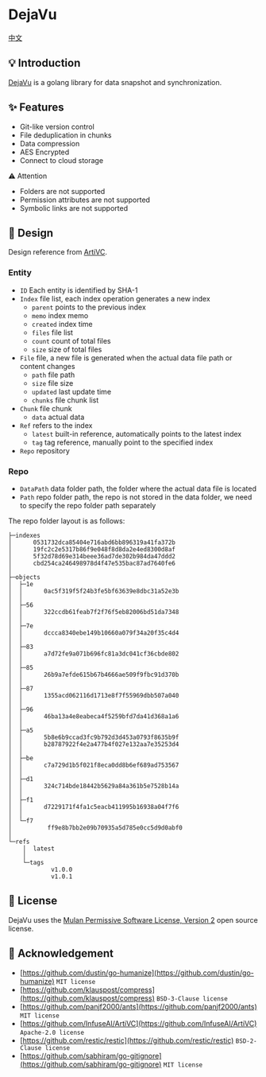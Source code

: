 # DejaVu

[中文](README_zh_CN.md)

## 💡 Introduction

[DejaVu](https://github.com/siyuan-note/dejavu) is a golang library for data snapshot and synchronization.

## ✨ Features

* Git-like version control
* File deduplication in chunks
* Data compression
* AES Encrypted
* Connect to cloud storage

⚠️ Attention

* Folders are not supported
* Permission attributes are not supported
* Symbolic links are not supported

## 🎨 Design

Design reference from [ArtiVC](https://github.com/InfuseAI/ArtiVC).

### Entity

* `ID` Each entity is identified by SHA-1
* `Index` file list, each index operation generates a new index
    * `parent` points to the previous index
    * `memo` index memo
    * `created` index time
    * `files` file list
    * `count` count of total files
    * `size` size of total files
* `File` file, a new file is generated when the actual data file path or content changes
    * `path` file path
    * `size` file size
    * `updated` last update time
    * `chunks` file chunk list
* `Chunk` file chunk
    * `data` actual data
* `Ref` refers to the index
    * `latest` built-in reference, automatically points to the latest index
    * `tag` tag reference, manually point to the specified index
* `Repo` repository

### Repo

* `DataPath` data folder path, the folder where the actual data file is located
* `Path` repo folder path, the repo is not stored in the data folder, we need to specify the repo folder path separately

The repo folder layout is as follows:

```text
├─indexes
│      0531732dca85404e716abd6bb896319a41fa372b
│      19fc2c2e5317b86f9e048f8d8da2e4ed8300d8af
│      5f32d78d69e314beee36ad7de302b984da47ddd2
│      cbd254ca246498978d4f47e535bac87ad7640fe6
│
├─objects
│  ├─1e
│  │      0ac5f319f5f24b3fe5bf63639e8dbc31a52e3b
│  │
│  ├─56
│  │      322ccdb61feab7f2f76f5eb82006bd51da7348
│  │
│  ├─7e
│  │      dccca8340ebe149b10660a079f34a20f35c4d4
│  │
│  ├─83
│  │      a7d72fe9a071b696fc81a3dc041cf36cbde802
│  │
│  ├─85
│  │      26b9a7efde615b67b4666ae509f9fbc91d370b
│  │
│  ├─87
│  │      1355acd062116d1713e8f7f55969dbb507a040
│  │
│  ├─96
│  │      46ba13a4e8eabeca4f5259bfd7da41d368a1a6
│  │
│  ├─a5
│  │      5b8e6b9ccad3fc9b792d3d453a0793f8635b9f
│  │      b28787922f4e2a477b4f027e132aa7e35253d4
│  │
│  ├─be
│  │      c7a729d1b5f021f8eca0dd8b6ef689ad753567
│  │
│  ├─d1
│  │      324c714bde18442b5629a84a361b5e7528b14a
│  │
│  ├─f1
│  │      d7229171f4fa1c5eacb411995b16938a04f7f6
│  │
│  └─f7
│          ff9e8b7bb2e09b70935a5d785e0cc5d9d0abf0
│
└─refs
    │  latest
    │
    └─tags
            v1.0.0
            v1.0.1
```

## 📄 License

DejaVu uses the [Mulan Permissive Software License, Version 2](http://license.coscl.org.cn/MulanPSL2) open source license.

## 🙏 Acknowledgement

* [https://github.com/dustin/go-humanize](https://github.com/dustin/go-humanize) `MIT license`
* [https://github.com/klauspost/compress](https://github.com/klauspost/compress) `BSD-3-Clause license`
* [https://github.com/panjf2000/ants](https://github.com/panjf2000/ants) `MIT license`
* [https://github.com/InfuseAI/ArtiVC](https://github.com/InfuseAI/ArtiVC) `Apache-2.0 license`
* [https://github.com/restic/restic](https://github.com/restic/restic) `BSD-2-Clause license`
* [https://github.com/sabhiram/go-gitignore](https://github.com/sabhiram/go-gitignore) `MIT license`
